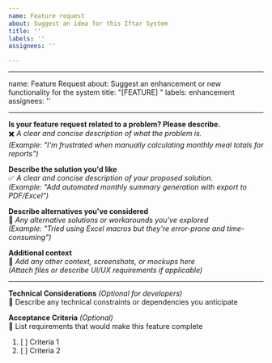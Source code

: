 ```yaml
---
name: Feature request
about: Suggest an idea for this Iftar System
title: ''
labels: ''
assignees: ''

---
```


---
name: Feature Request
about: Suggest an enhancement or new functionality for the system
title: "[FEATURE] "
labels: enhancement
assignees: ''

---

<!-- Before submitting, please check existing issues to avoid duplicates -->

**Is your feature request related to a problem? Please describe.**  
✖️ *A clear and concise description of what the problem is.*  
*(Example: "I'm frustrated when manually calculating monthly meal totals for reports")*

**Describe the solution you'd like**  
✅ *A clear and concise description of your proposed solution.*  
*(Example: "Add automated monthly summary generation with export to PDF/Excel")*

**Describe alternatives you've considered**  
🔄 *Any alternative solutions or workarounds you've explored*  
*(Example: "Tried using Excel macros but they're error-prone and time-consuming")*

**Additional context**  
📌 *Add any other context, screenshots, or mockups here*  
*(Attach files or describe UI/UX requirements if applicable)*

---

**Technical Considerations** *(Optional for developers)*  
🔧 Describe any technical constraints or dependencies you anticipate

**Acceptance Criteria** *(Optional)*  
📜 List requirements that would make this feature complete  
1. [ ] Criteria 1  
2. [ ] Criteria 2
